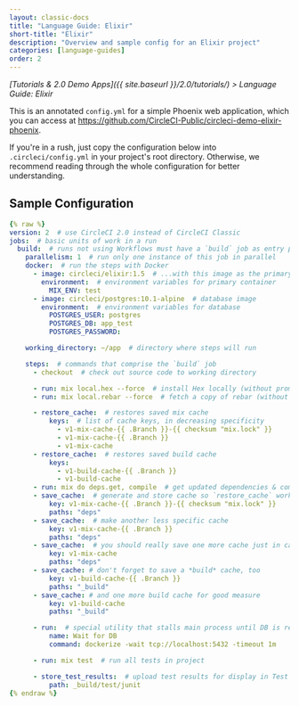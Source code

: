 ```yaml
---
layout: classic-docs
title: "Language Guide: Elixir"
short-title: "Elixir"
description: "Overview and sample config for an Elixir project"
categories: [language-guides]
order: 2
---
```


*[Tutorials & 2.0 Demo Apps]({{ site.baseurl }}/2.0/tutorials/) > Language Guide: Elixir*

This is an annotated `config.yml` for a simple Phoenix web application, which you can access at <https://github.com/CircleCI-Public/circleci-demo-elixir-phoenix>.

If you're in a rush, just copy the configuration below into `.circleci/config.yml` in your project's root directory. Otherwise, we recommend reading through the whole configuration for better understanding.

## Sample Configuration

```yaml
{% raw %}
version: 2  # use CircleCI 2.0 instead of CircleCI Classic
jobs:  # basic units of work in a run
  build:  # runs not using Workflows must have a `build` job as entry point
    parallelism: 1  # run only one instance of this job in parallel
    docker:  # run the steps with Docker
      - image: circleci/elixir:1.5  # ...with this image as the primary container; this is where all `steps` will run
        environment:  # environment variables for primary container
          MIX_ENV: test
      - image: circleci/postgres:10.1-alpine  # database image
        environment:  # environment variables for database
          POSTGRES_USER: postgres
          POSTGRES_DB: app_test
          POSTGRES_PASSWORD:

    working_directory: ~/app  # directory where steps will run

    steps:  # commands that comprise the `build` job
      - checkout  # check out source code to working directory

      - run: mix local.hex --force  # install Hex locally (without prompt)
      - run: mix local.rebar --force  # fetch a copy of rebar (without prompt)

      - restore_cache:  # restores saved mix cache
          keys:  # list of cache keys, in decreasing specificity
            - v1-mix-cache-{{ .Branch }}-{{ checksum "mix.lock" }}
            - v1-mix-cache-{{ .Branch }}
            - v1-mix-cache
      - restore_cache:  # restores saved build cache
          keys:
            - v1-build-cache-{{ .Branch }}
            - v1-build-cache
      - run: mix do deps.get, compile  # get updated dependencies & compile them
      - save_cache:  # generate and store cache so `restore_cache` works
          key: v1-mix-cache-{{ .Branch }}-{{ checksum "mix.lock" }}
          paths: "deps"
      - save_cache:  # make another less specific cache
          key: v1-mix-cache-{{ .Branch }}
          paths: "deps"
      - save_cache:  # you should really save one more cache just in case
          key: v1-mix-cache
          paths: "deps"
      - save_cache: # don't forget to save a *build* cache, too
          key: v1-build-cache-{{ .Branch }}
          paths: "_build"
      - save_cache: # and one more build cache for good measure
          key: v1-build-cache
          paths: "_build"

      - run:  # special utility that stalls main process until DB is ready
          name: Wait for DB
          command: dockerize -wait tcp://localhost:5432 -timeout 1m

      - run: mix test  # run all tests in project

      - store_test_results:  # upload test results for display in Test Summary
          path: _build/test/junit
{% endraw %}
```
